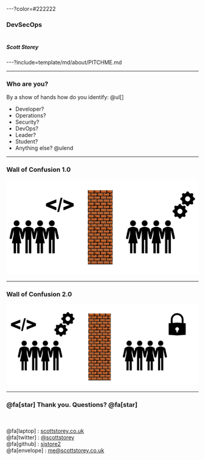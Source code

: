 ---?color=#222222

### DevSecOps<br><br>
##### Scott Storey<br>

---?include=template/md/about/PITCHME.md

---
### Who are you?

By a show of hands how do you identify:
@ul[]
- Developer?
- Operations?
- Security?
- DevOps?
- Leader?
- Student?
- Anything else?
@ulend

---
### Wall of Confusion 1.0
![Wall of Confusion 1.0](template/img/wallofconfusion1.png)

---
### Wall of Confusion 2.0
![Wall of Confusion 2.0](template/img/wallofconfusion2.png)

---
### @fa[star] Thank you. Questions? @fa[star]
<br><br>
@fa[laptop] : [scottstorey.co.uk](https://www.scottstorey.co.uk)<br>
@fa[twitter] : [@scottstorey](https://www.scottstorey.co.uk)<br>
@fa[github] : [sjstore2](https://github.com/sjstore)<br>
@fa[envelope] : [me@scottstorey.co.uk](mailto:me@scottstorey.co.uk)<br>
